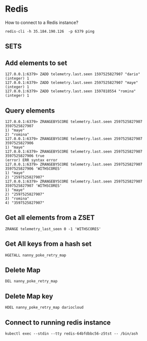 # Redis

How to connect to a Redis instance?

```
redis-cli -h 35.184.190.126  -p 6379 ping
```

## SETS

## Add elements to set

```
127.0.0.1:6379> ZADD telemetry.last.seen 1597525827907 "dario"
(integer) 1
127.0.0.1:6379> ZADD telemetry.last.seen 2597525827907 "maye"
(integer) 1
127.0.0.1:6379> ZADD telemetry.last.seen 1597818554 "romina"
(integer) 1
```

## Query elements

```
127.0.0.1:6379> ZRANGEBYSCORE telemetry.last.seen 2597525827907 3597525827907
1) "maye"
2) "romina"
127.0.0.1:6379> ZRANGEBYSCORE telemetry.last.seen 2597525827907 3597525827906
1) "maye"
127.0.0.1:6379> ZRANGEBYSCORE telemetry.last.seen 2597525827907 3597525827906 true
(error) ERR syntax error
127.0.0.1:6379> ZRANGEBYSCORE telemetry.last.seen 2597525827907 3597525827906 'WITHSCORES'
1) "maye"
2) "2597525827907"
127.0.0.1:6379> ZRANGEBYSCORE telemetry.last.seen 2597525827907 3597525827907 'WITHSCORES'
1) "maye"
2) "2597525827907"
3) "romina"
4) "3597525827907"
```

## Get all elements from a ZSET

```
ZRANGE telemetry_last_seen 0 -1 'WITHSCORES'
```

## Get All keys from a hash set

```
HGETALL nanny_poke_retry_map
```

## Delete Map

```
DEL nanny_poke_retry_map
```

## Delete Map key

```
HDEL nanny_poke_retry_map dariocloud
```

## Connect to running redis instance

```
kubectl exec --stdin --tty redis-64bfdbbc56-z5tst -- /bin/ash
```
